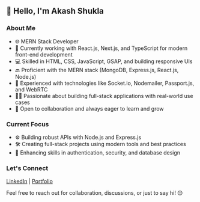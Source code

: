 ## 👋 Hello, I'm Akash Shukla

### About Me

* 🌐 MERN Stack Developer
* 🚀 Currently working with React.js, Next.js, and TypeScript for modern front-end development
* 💻 Skilled in HTML, CSS, JavaScript, GSAP, and building responsive UIs
* 🔙 Proficient with the MERN stack (MongoDB, Express.js, React.js, Node.js)
* 📧 Experienced with technologies like Socket.io, Nodemailer, Passport.js, and WebRTC
* 👨‍💻 Passionate about building full-stack applications with real-world use cases
* 🌟 Open to collaboration and always eager to learn and grow

### Current Focus

* ⚙️ Building robust APIs with Node.js and Express.js
* 🛠️ Creating full-stack projects using modern tools and best practices
* 🔐 Enhancing skills in authentication, security, and database design

### Let's Connect

[LinkedIn](https://www.linkedin.com/in/akash-shukla-b10034182/) | [Portfolio](https://yourportfolio.com)

Feel free to reach out for collaboration, discussions, or just to say hi! 😊

